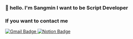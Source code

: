 ### 👋 hello. I'm Sangmin I want to be Script Developer

### If you want to contact me
<a href="mailto:a01071397193@gmail.com" target="_blank">
    <img src="https://img.shields.io/badge/Gmail-D14836?style=for-the-badge&logo=gmail&logoColor=white" alt="Gmail Badge">
</a>
<a href="https://qtaghdi.notion.site/Sangmin-s-Portfolio-791323fbe43c45a2bf8597ac5eed82cf" target="_blank">
  <img src="https://img.shields.io/badge/Notion-000000?style=for-the-badge&logo=notion&logoColor=white" alt="Notion Badge">
</a>
